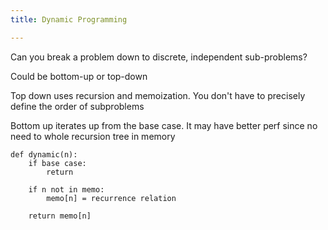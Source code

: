 ```yaml
---
title: Dynamic Programming

---
```


Can you break a problem down to discrete, independent sub-problems? 

Could be bottom-up or top-down 

Top down uses recursion and memoization. You don't have to precisely define the order of subproblems 

Bottom up iterates up from the base case. It may have better perf since no need to whole recursion tree in memory 

```
def dynamic(n):
    if base case:
        return  

    if n not in memo:
        memo[n] = recurrence relation 
    
    return memo[n]
```
